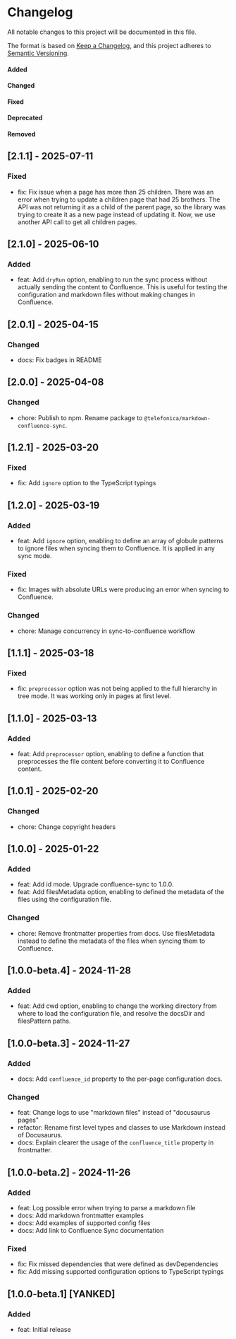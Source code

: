 # Changelog

All notable changes to this project will be documented in this file.

The format is based on [Keep a Changelog](https://keepachangelog.com/en/1.0.0/),
and this project adheres to [Semantic Versioning](https://semver.org/spec/v2.0.0.html).

#### Added
#### Changed
#### Fixed
#### Deprecated
#### Removed

## [2.1.1] - 2025-07-11

### Fixed

* fix: Fix issue when a page has more than 25 children. There was an error when trying to update a children page that had 25 brothers. The API was not returning it as a child of the parent page, so the library was trying to create it as a new page instead of updating it. Now, we use another API call to get all children pages.


## [2.1.0] - 2025-06-10

### Added

* feat: Add `dryRun` option, enabling to run the sync process without actually sending the content to Confluence. This is useful for testing the configuration and markdown files without making changes in Confluence.

## [2.0.1] - 2025-04-15

### Changed

* docs: Fix badges in README

## [2.0.0] - 2025-04-08

### Changed

* chore: Publish to npm. Rename package to `@telefonica/markdown-confluence-sync`.

## [1.2.1] - 2025-03-20

### Fixed

* fix: Add `ignore` option to the TypeScript typings

## [1.2.0] - 2025-03-19

### Added

* feat: Add `ignore` option, enabling to define an array of globule patterns to ignore files when syncing them to Confluence. It is applied in any sync mode.

### Fixed

* fix: Images with absolute URLs were producing an error when syncing to Confluence.

### Changed

* chore: Manage concurrency in sync-to-confluence workflow

## [1.1.1] - 2025-03-18

### Fixed

* fix: `preprocessor` option was not being applied to the full hierarchy in tree mode. It was working only in pages at first level.

## [1.1.0] - 2025-03-13

### Added

* feat: Add `preprocessor` option, enabling to define a function that preprocesses the file content before converting it to Confluence content.

## [1.0.1] - 2025-02-20

### Changed

* chore: Change copyright headers

## [1.0.0] - 2025-01-22

### Added

* feat: Add id mode. Upgrade confluence-sync to 1.0.0.
* feat: Add filesMetadata option, enabling to defined the metadata of the files using the configuration file.

### Changed

* chore: Remove frontmatter properties from docs. Use filesMetadata instead to define the metadata of the files when syncing them to Confluence.

## [1.0.0-beta.4] - 2024-11-28

### Added

* feat: Add cwd option, enabling to change the working directory from where to load the configuration file, and resolve the docsDir and filesPattern paths.


## [1.0.0-beta.3] - 2024-11-27

### Added

* docs: Add `confluence_id` property to the per-page configuration docs.

### Changed

* feat: Change logs to use "markdown files" instead of "docusaurus pages"
* refactor: Rename first level types and classes to use Markdown instead of Docusaurus.
* docs: Explain clearer the usage of the `confluence_title` property in frontmatter.


## [1.0.0-beta.2] - 2024-11-26

### Added

* feat: Log possible error when trying to parse a markdown file
* docs: Add markdown frontmatter examples
* docs: Add examples of supported config files
* docs: Add link to Confluence Sync documentation

### Fixed

* fix: Fix missed dependencies that were defined as devDependencies
* fix: Add missing supported configuration options to TypeScript typings

## [1.0.0-beta.1] [YANKED]

### Added

* feat: Initial release

